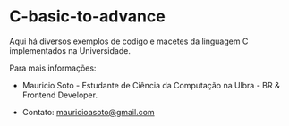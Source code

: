 # C-basic-to-advance

Aqui há diversos exemplos de codigo e macetes da linguagem C implementados na Universidade.

Para mais informações:

- Mauricio Soto - Estudante de Ciência da Computação na Ulbra - BR & Frontend Developer.

- Contato: mauricioasoto@gmail.com

